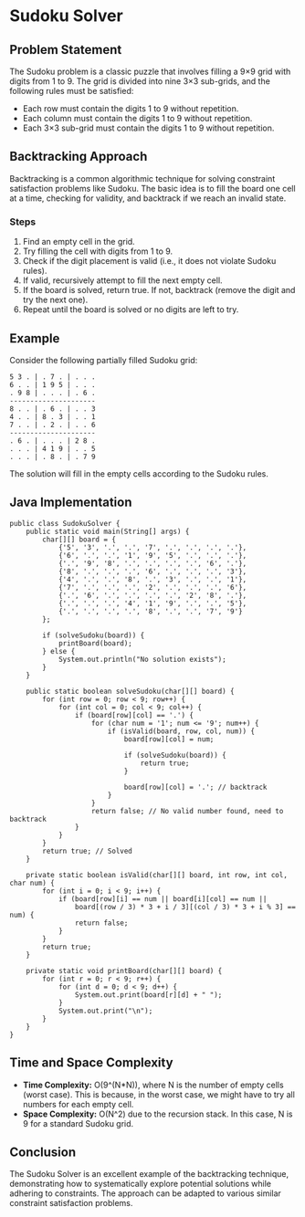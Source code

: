 Sudoku Solver
=============

Problem Statement
-----------------

The Sudoku problem is a classic puzzle that involves filling a 9×9 grid with digits from 1 to 9. The grid is divided into nine 3×3 sub-grids, and the following rules must be satisfied:

*   Each row must contain the digits 1 to 9 without repetition.
*   Each column must contain the digits 1 to 9 without repetition.
*   Each 3×3 sub-grid must contain the digits 1 to 9 without repetition.

Backtracking Approach
---------------------

Backtracking is a common algorithmic technique for solving constraint satisfaction problems like Sudoku. The basic idea is to fill the board one cell at a time, checking for validity, and backtrack if we reach an invalid state.

### Steps

1.  Find an empty cell in the grid.
2.  Try filling the cell with digits from 1 to 9.
3.  Check if the digit placement is valid (i.e., it does not violate Sudoku rules).
4.  If valid, recursively attempt to fill the next empty cell.
5.  If the board is solved, return true. If not, backtrack (remove the digit and try the next one).
6.  Repeat until the board is solved or no digits are left to try.

Example
-------

Consider the following partially filled Sudoku grid:

    5 3 . | . 7 . | . . .
    6 . . | 1 9 5 | . . .
    . 9 8 | . . . | . 6 .
    ---------------------
    8 . . | . 6 . | . . 3
    4 . . | 8 . 3 | . . 1
    7 . . | . 2 . | . . 6
    ---------------------
    . 6 . | . . . | 2 8 .
    . . . | 4 1 9 | . . 5
    . . . | . 8 . | . 7 9

The solution will fill in the empty cells according to the Sudoku rules.

Java Implementation
-------------------

    public class SudokuSolver {
        public static void main(String[] args) {
            char[][] board = {
                {'5', '3', '.', '.', '7', '.', '.', '.', '.'},
                {'6', '.', '.', '1', '9', '5', '.', '.', '.'},
                {'.', '9', '8', '.', '.', '.', '.', '6', '.'},
                {'8', '.', '.', '.', '6', '.', '.', '.', '3'},
                {'4', '.', '.', '8', '.', '3', '.', '.', '1'},
                {'7', '.', '.', '.', '2', '.', '.', '.', '6'},
                {'.', '6', '.', '.', '.', '.', '2', '8', '.'},
                {'.', '.', '.', '4', '1', '9', '.', '.', '5'},
                {'.', '.', '.', '.', '8', '.', '.', '7', '9'}
            };
    
            if (solveSudoku(board)) {
                printBoard(board);
            } else {
                System.out.println("No solution exists");
            }
        }
    
        public static boolean solveSudoku(char[][] board) {
            for (int row = 0; row < 9; row++) {
                for (int col = 0; col < 9; col++) {
                    if (board[row][col] == '.') {
                        for (char num = '1'; num <= '9'; num++) {
                            if (isValid(board, row, col, num)) {
                                board[row][col] = num;
    
                                if (solveSudoku(board)) {
                                    return true;
                                }
    
                                board[row][col] = '.'; // backtrack
                            }
                        }
                        return false; // No valid number found, need to backtrack
                    }
                }
            }
            return true; // Solved
        }
    
        private static boolean isValid(char[][] board, int row, int col, char num) {
            for (int i = 0; i < 9; i++) {
                if (board[row][i] == num || board[i][col] == num ||
                    board[(row / 3) * 3 + i / 3][(col / 3) * 3 + i % 3] == num) {
                    return false;
                }
            }
            return true;
        }
    
        private static void printBoard(char[][] board) {
            for (int r = 0; r < 9; r++) {
                for (int d = 0; d < 9; d++) {
                    System.out.print(board[r][d] + " ");
                }
                System.out.print("\n");
            }
        }
    }
    

Time and Space Complexity
-------------------------

*   **Time Complexity:** O(9^(N\*N)), where N is the number of empty cells (worst case). This is because, in the worst case, we might have to try all numbers for each empty cell.
*   **Space Complexity:** O(N^2) due to the recursion stack. In this case, N is 9 for a standard Sudoku grid.

Conclusion
----------

The Sudoku Solver is an excellent example of the backtracking technique, demonstrating how to systematically explore potential solutions while adhering to constraints. The approach can be adapted to various similar constraint satisfaction problems.